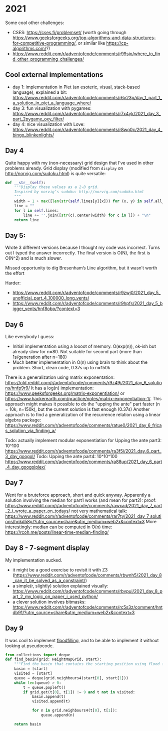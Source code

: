 
# 2021

Some cool other challenges:
 - CSES: https://cses.fi/problemset/ (worth going through https://www.geeksforgeeks.org/top-algorithms-and-data-structures-for-competitive-programming/, or similar like https://cp-algorithms.com/?)
 - https://www.reddit.com/r/adventofcode/comments/r99sio/where_to_find_other_programming_challenges/

## Cool external implementations

 - day 1: implementation in Piet (an esoteric, visual, stack-based language), explained a bit: https://www.reddit.com/r/adventofcode/comments/r6v23p/day_1_part_1_a_solution_in_piet_a_language_where/
 - day 3: fun visualization with pygames: https://www.reddit.com/r/adventofcode/comments/r7x4yk/2021_day_3_part_2pygame_oxy_filter/
 - day 4: nice visualization with Love: https://www.reddit.com/r/adventofcode/comments/r8wq0c/2021_day_4_bingo_blinkenlights/

## Day 4

Quite happy with my (non-necessary) grid design that I’ve used in other problems already.
Grid display (modified from `display` on http://norvig.com/sudoku.html) is quite versatile:

```python
def __str__(self):
    """Display these values as a 2-D grid.
    Inspired by norvig’s sudoku: http://norvig.com/sudoku.html
    """
    width = 1 + max([len(str(self.lines[y][x])) for (x, y) in self.all_coords()])
    line = ""
    for l in self.lines:
        line += ''.join([str(c).center(width) for c in l]) + "\n"
    return line
```

## Day 5:

Wrote 3 different versions because I thought my code was incorrect. Turns out I typed the answer incorrectly.
The final version is O(N), the first is O(N^2) and is much slower.

Missed opportunity to dig Bresenham’s Line algorithm, but it wasn’t worth the effort

Harder:
 - https://www.reddit.com/r/adventofcode/comments/r9zwj0/2021_day_5_unofficial_part_4_100000_long_vents/
 - https://www.reddit.com/r/adventofcode/comments/r9hpfs/2021_day_5_bigger_vents/hnf8obo/?context=3


## Day 6

Like everybody I guess:
 - Initial implementation using a loooot of memory. O(exp(n)), ok-ish but already slow for n=80. Not suitable for second part (more than 1s/generation after n=180)
 - Much better implementation in O(n) using brain to think about the problem. Short, clean code, 0.37s up to n=150k

There is a generalization using matrix exponentation: https://old.reddit.com/r/adventofcode/comments/r9z49j/2021_day_6_solutions/hnfp9r9/
It has a log(n) implementation: https://www.geeksforgeeks.org/matrix-exponentiation/ or https://www.hackerearth.com/practice/notes/matrix-exponentiation-1/.
This approach might makes it possible to do the "upping the ante" part faster (n = 10k, n=150k), but the current solution is fast enough (0.37s)
Another approach is to find a generalization of the recurrence relation using a linear algebra package:
https://www.reddit.com/r/adventofcode/comments/ratue0/2021_day_6_fricas_solution_via_finding_a/

Todo: actually implement modular exponentiation for Upping the ante part3: 10^100
https://www.reddit.com/r/adventofcode/comments/ra3f5i/2021_day_6_part_3_day_googol/
Todo: Upping the ante part4: 10^10^100
https://www.reddit.com/r/adventofcode/comments/ra88up/2021_day_6_part_4_day_googolplex/

## Day 7

Went for a bruteforce approach, short and quick anyway.
Apparently a solution involving the median for part1 works (and mean for part2):
proof: https://www.reddit.com/r/adventofcode/comments/rawxad/2021_day_7_part_2_i_wrote_a_paper_on_todays/
not very mathematical talk: https://www.reddit.com/r/adventofcode/comments/rar7ty/2021_day_7_solutions/hnkd58g/?utm_source=share&utm_medium=web2x&context=3
More interestingly: median can be computed in O(n) time:
https://rcoh.me/posts/linear-time-median-finding/

## Day 8 - 7-segment display

My implementation sucked.
 - it might be a good exercise to revisit it with Z3 (https://www.reddit.com/r/adventofcode/comments/rbwnh5/2021_day_8_can_it_be_solved_as_a_constraint/)
 - a simple(r, slightly) solution explained visually: https://www.reddit.com/r/adventofcode/comments/rbvpui/2021_day_8_part_2_my_logic_on_paper_i_used_python/
 - a clever solution involves bitmasks: https://www.reddit.com/r/adventofcode/comments/rc5s3z/comment/hntdb91/?utm_source=share&utm_medium=web2x&context=3

## Day 9

It was cool to implement [floodfilling](https://en.wikipedia.org/wiki/Flood_fill#Moving_the_recursion_into_a_data_structure), and to be able to implement it without looking at pseudocode.

```python
from collections import deque
def find_basin(grid: HeightMapGrid, start):
    """Find the basin that contains the starting position using flood filling"""
    basin = [start]
    visited = [start]
    queue = deque(grid.neighbours4(start[0], start[1]))
    while len(queue) > 0:
        t = queue.popleft()
        if grid.get(t[0], t[1]) != 9 and t not in visited:
            basin.append(t)
            visited.append(t)

            for n in grid.neighbours4(t[0], t[1]):
                queue.append(n)

    return basin
```